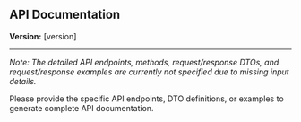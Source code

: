 ## API Documentation

**Version:** [version]

---

*Note: The detailed API endpoints, methods, request/response DTOs, and request/response examples are currently not specified due to missing input details.*

Please provide the specific API endpoints, DTO definitions, or examples to generate complete API documentation.
